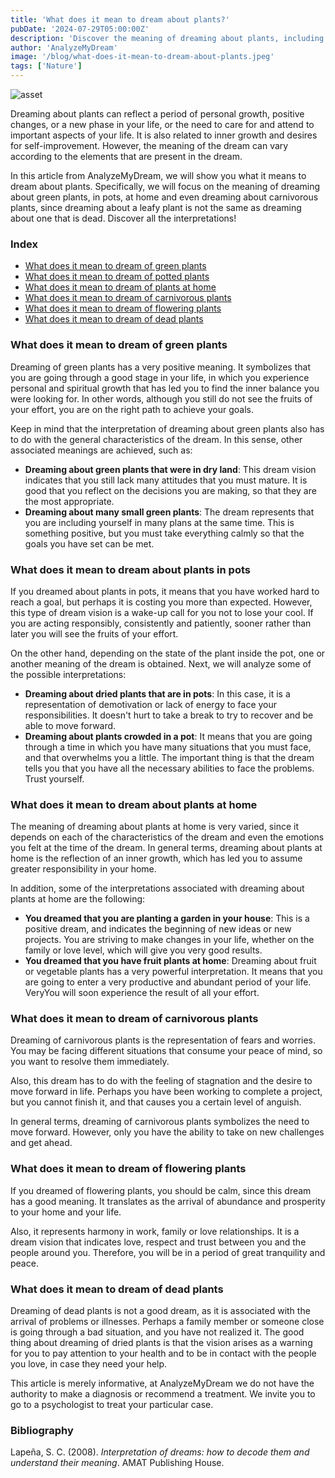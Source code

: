 ```yaml
---
title: 'What does it mean to dream about plants?'
pubDate: '2024-07-29T05:00:00Z'
description: 'Discover the meaning of dreaming about plants, including interpretations of green plants, potted plants, house plants, carnivorous plants, flowering plants, and dead plants.'
author: 'AnalyzeMyDream'
image: '/blog/what-does-it-mean-to-dream-about-plants.jpeg'
tags: ['Nature']
---
```


![asset](/blog/what-does-it-mean-to-dream-about-plants.jpeg)

Dreaming about plants can reflect a period of personal growth, positive changes, or a new phase in your life, or the need to care for and attend to important aspects of your life. It is also related to inner growth and desires for self-improvement. However, the meaning of the dream can vary according to the elements that are present in the dream.

In this article from AnalyzeMyDream, we will show you what it means to dream about plants. Specifically, we will focus on the meaning of dreaming about green plants, in pots, at home and even dreaming about carnivorous plants, since dreaming about a leafy plant is not the same as dreaming about one that is dead. Discover all the interpretations!

### Index

- [What does it mean to dream of green plants](#what-does-it-mean-to-dream-of-green-plants)
- [What does it mean to dream of potted plants](#what-does-it-mean-to-dream-of-potted-plants)
- [What does it mean to dream of plants at home](#what-does-it-mean-to-dream-of-plants-at-home)
- [What does it mean to dream of carnivorous plants](#what-does-it-mean-to-dream-of-carnivorous-plants)
- [What does it mean to dream of flowering plants](#what-does-it-mean-to-dream-of-flowering-plants)
- [What does it mean to dream of dead plants](#what-does-it-mean-to-dream-of-dead-plants)

### What does it mean to dream of green plants

Dreaming of green plants has a very positive meaning. It symbolizes that you are going through a good stage in your life, in which you experience personal and spiritual growth that has led you to find the inner balance you were looking for. In other words, although you still do not see the fruits of your effort, you are on the right path to achieve your goals.

Keep in mind that the interpretation of dreaming about green plants also has to do with the general characteristics of the dream. In this sense, other associated meanings are achieved, such as:

- **Dreaming about green plants that were in dry land**: This dream vision indicates that you still lack many attitudes that you must mature. It is good that you reflect on the decisions you are making, so that they are the most appropriate.
- **Dreaming about many small green plants**: The dream represents that you are including yourself in many plans at the same time. This is something positive, but you must take everything calmly so that the goals you have set can be met.

### What does it mean to dream about plants in pots

If you dreamed about plants in pots, it means that you have worked hard to reach a goal, but perhaps it is costing you more than expected. However, this type of dream vision is a wake-up call for you not to lose your cool. If you are acting responsibly, consistently and patiently, sooner rather than later you will see the fruits of your effort.

On the other hand, depending on the state of the plant inside the pot, one or another meaning of the dream is obtained. Next, we will analyze some of the possible interpretations:

- **Dreaming about dried plants that are in pots**: In this case, it is a representation of demotivation or lack of energy to face your responsibilities. It doesn't hurt to take a break to try to recover and be able to move forward.
- **Dreaming about plants crowded in a pot**: It means that you are going through a time in which you have many situations that you must face, and that overwhelms you a little. The important thing is that the dream tells you that you have all the necessary abilities to face the problems. Trust yourself.

### What does it mean to dream about plants at home

The meaning of dreaming about plants at home is very varied, since it depends on each of the characteristics of the dream and even the emotions you felt at the time of the dream. In general terms, dreaming about plants at home is the reflection of an inner growth, which has led you to assume greater responsibility in your home.

In addition, some of the interpretations associated with dreaming about plants at home are the following:

- **You dreamed that you are planting a garden in your house**: This is a positive dream, and indicates the beginning of new ideas or new projects. You are striving to make changes in your life, whether on the family or love level, which will give you very good results.
- **You dreamed that you have fruit plants at home**: Dreaming about fruit or vegetable plants has a very powerful interpretation. It means that you are going to enter a very productive and abundant period of your life. VeryYou will soon experience the result of all your effort.

### What does it mean to dream of carnivorous plants

Dreaming of carnivorous plants is the representation of fears and worries. You may be facing different situations that consume your peace of mind, so you want to resolve them immediately.

Also, this dream has to do with the feeling of stagnation and the desire to move forward in life. Perhaps you have been working to complete a project, but you cannot finish it, and that causes you a certain level of anguish.

In general terms, dreaming of carnivorous plants symbolizes the need to move forward. However, only you have the ability to take on new challenges and get ahead.

### What does it mean to dream of flowering plants

If you dreamed of flowering plants, you should be calm, since this dream has a good meaning. It translates as the arrival of abundance and prosperity to your home and your life.

Also, it represents harmony in work, family or love relationships. It is a dream vision that indicates love, respect and trust between you and the people around you. Therefore, you will be in a period of great tranquility and peace.

### What does it mean to dream of dead plants

Dreaming of dead plants is not a good dream, as it is associated with the arrival of problems or illnesses. Perhaps a family member or someone close is going through a bad situation, and you have not realized it. The good thing about dreaming of dried plants is that the vision arises as a warning for you to pay attention to your health and to be in contact with the people you love, in case they need your help.

This article is merely informative, at AnalyzeMyDream we do not have the authority to make a diagnosis or recommend a treatment. We invite you to go to a psychologist to treat your particular case.

### Bibliography

Lapeña, S. C. (2008). *Interpretation of dreams: how to decode them and understand their meaning*. AMAT Publishing House.